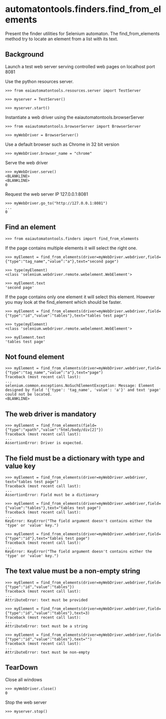 # automatontools.finders.find_from_elements

Present the finder utilities for Selenium automaton.
The find_from_elements method try to locate an element from a list with its text.

## Background

Launch a test web server serving controlled web pages on localhost port 8081

Use the python resources server.

    >>> from eaiautomatontools.resources.server import TestServer

    >>> myserver = TestServer()

    >>> myserver.start()

Instantiate a web driver using the eaiautomatontools.browserServer

    >>> from eaiautomatontools.browserServer import BrowserServer

    >>> myWebDriver = BrowserServer()

Use a default browser such as Chrome in 32 bit version

    >>> myWebDriver.browser_name = "chrome"


Serve the web driver

    >>> myWebDriver.serve()
    <BLANKLINE>
    <BLANKLINE>
    0

Request the web server IP 127.0.0.1:8081

    >>> myWebDriver.go_to("http://127.0.0.1:8081")
    ...
    0

## Find an element

    >>> from eaiautomatontools.finders import find_from_elements

If the page contains multiple elements it will select the right one.

    >>> myElement = find_from_elements(driver=myWebDriver.webdriver,field={"type":"tag_name","value":"a"},text="second page")

    >>> type(myElement)
    <class 'selenium.webdriver.remote.webelement.WebElement'>

    >>> myElement.text
    'second page'

If the page contains only one element it will select this element. However you may look at the find_element which should be faster.

    >>> myElement = find_from_elements(driver=myWebDriver.webdriver,field={"type":"id","value":"tables"},text="tables test page")

    >>> type(myElement)
    <class 'selenium.webdriver.remote.webelement.WebElement'>

    >>> myElement.text
    'tables test page'

## Not found element

    >>> myElement = find_from_elements(driver=myWebDriver.webdriver,field={"type":"tag_name","value":"a"},text="page")
    Traceback (most recent call last):
    ...
    selenium.common.exceptions.NoSuchElementException: Message: Element designed by field '{'type': 'tag_name', 'value': 'a'}' and text 'page' could not be located.
    <BLANKLINE>

## The web driver is mandatory

    >>> myElement = find_from_elements(field={"type":"xpath","value":"html/body/div[2]"})
    Traceback (most recent call last):
    ...
    AssertionError: Driver is expected.

## The field must be a dictionary with type and value key
    
    >>> myElement = find_from_elements(driver=myWebDriver.webdriver, text="tables test page")
    Traceback (most recent call last):
    ...
    AssertionError: Field must be a dictionary

    >>> myElement = find_from_elements(driver=myWebDriver.webdriver,field={"value":"tables"},text="tables test page")
    Traceback (most recent call last):
    ...
    KeyError: KeyError("The field argument doesn't contains either the 'type' or 'value' key.")

    >>> myElement = find_from_elements(driver=myWebDriver.webdriver,field={"type":"id"},text="tables test page")
    Traceback (most recent call last):
    ...
    KeyError: KeyError("The field argument doesn't contains either the 'type' or 'value' key.")


## The text value must be a non-empty string

    >>> myElement = find_from_elements(driver=myWebDriver.webdriver,field={"type":"id","value":"tables"})
    Traceback (most recent call last):
    ...
    AttributeError: text must be provided

    >>> myElement = find_from_elements(driver=myWebDriver.webdriver,field={"type":"id","value":"tables"},text=3)
    Traceback (most recent call last):
    ...
    AttributeError: text must be a string

    >>> myElement = find_from_elements(driver=myWebDriver.webdriver,field={"type":"id","value":"tables"},text="")
    Traceback (most recent call last):
    ...
    AttributeError: text must be non-empty

## TearDown

Close all windows

    >>> myWebDriver.close()
    0

Stop the web server

    >>> myserver.stop()

